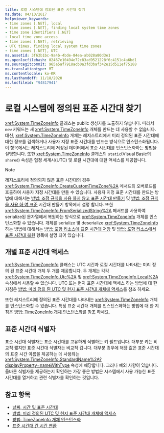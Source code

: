 ```yaml
---
title: 로컬 시스템에 정의된 표준 시간대 찾기
ms.date: 04/10/2017
helpviewer_keywords:
- time zones [.NET], local
- time zones [.NET], finding local system time zones
- time zone identifiers [.NET]
- local time zone access
- time zones [.NET], retrieving
- UTC times, finding local system time zones
- time zones [.NET], UTC
ms.assetid: 3f63b1bc-9a4b-4bde-84ea-ab028a80d3e1
ms.openlocfilehash: 02467e10494e72c83ad9521228f6c4151c4a6bd1
ms.sourcegitcommit: 965a5af7918acb0a3fd3baf342e15d511ef75188
ms.translationtype: MT
ms.contentlocale: ko-KR
ms.lasthandoff: 11/18/2020
ms.locfileid: "94817941"
---
```

# <a name="finding-the-time-zones-defined-on-a-local-system"></a>로컬 시스템에 정의된 표준 시간대 찾기

<xref:System.TimeZoneInfo> 클래스는 public 생성자를 노출하지 않습니다. 따라서 `new` 키워드는 새 <xref:System.TimeZoneInfo> 개체를 만드는 데 사용할 수 없습니다. 대신, <xref:System.TimeZoneInfo> 개체는 레지스트리에서 미리 정의된 표준 시간대에 대한 정보를 검색하거나 사용자 지정 표준 시간대를 만드는 방식으로 인스턴스화됩니다. 이 항목에서는 레지스트리에 저장된 데이터에서 표준 시간대를 인스턴스화하는 방법을 설명합니다. 또한 <xref:System.TimeZoneInfo> 클래스의 `static`(Visual Basic의 `shared`) 속성은 협정 세계시(UTC) 및 로컬 시간대에 대한 액세스를 제공합니다.

> [!NOTE]
> 레지스트리에 정의되지 않은 표준 시간대의 경우 <xref:System.TimeZoneInfo.CreateCustomTimeZone%2A> 메서드의 오버로드를 호출하여 사용자 지정 시간대를 만들 수 있습니다. 사용자 지정 표준 시간대를 만드는 방법에 대해서는 [방법: 조정 규칙을 사용 하지 않고 표준 시간대 만들기](create-time-zones-without-adjustment-rules.md) 및 [방법: 조정 규칙을 사용 하 여 표준](create-time-zones-with-adjustment-rules.md) 시간대 만들기 항목에서 설명 합니다. 또한 <xref:System.TimeZoneInfo.FromSerializedString%2A> 메서드를 사용하여 serialize된 문자열에서 복원하는 방식으로 <xref:System.TimeZoneInfo> 개체를 인스턴스화할 수 있습니다. 개체를 serialize 및 deserialize <xref:System.TimeZoneInfo> 하는 방법에 대해서는 [방법: 포함 리소스에 표준 시간대 저장](save-time-zones-to-an-embedded-resource.md) 및 [방법: 포함 리소스에서 표준 시간대 복원](restore-time-zones-from-an-embedded-resource.md) 항목에 설명 되어 있습니다.

## <a name="accessing-individual-time-zones"></a>개별 표준 시간대 액세스

<xref:System.TimeZoneInfo> 클래스는 UTC 시간과 로컬 시간대를 나타내는 미리 정의 된 표준 시간대 개체 두 개를 제공합니다. 두 개체는 각각 <xref:System.TimeZoneInfo.Utc%2A> 및 <xref:System.TimeZoneInfo.Local%2A> 속성에서 사용할 수 있습니다. UTC 또는 현지 표준 시간대에 액세스 하는 방법에 대 한 지침은 [방법: 미리 정의 된 UTC 및 현지 표준 시간대 개체에 액세스](access-utc-and-local.md)를 참조 하세요.

또한 레지스트리에 정의된 표준 시간대를 나타내는 <xref:System.TimeZoneInfo> 개체를 인스턴스화할 수 있습니다. 특정 표준 시간대 개체를 인스턴스화하는 방법에 대 한 지침은 [방법: TimeZoneInfo 개체 인스턴스화](instantiate-time-zone-info.md)를 참조 하세요.

## <a name="time-zone-identifiers"></a>표준 시간대 식별자

표준 시간대 식별자는 표준 시간대를 고유하게 식별하는 키 필드입니다. 대부분 키는 비교적 짧지만 표준 시간대 식별자는 비교적 깁니다. 대부분 경우에 해당 값은 표준 시간대의 표준 시간 이름을 제공하는 데 사용되는 <xref:System.TimeZoneInfo.StandardName%2A?displayProperty=nameWithType> 속성에 해당합니다. 그러나 예외 사항이 있습니다. 올바른 식별자를 제공하는지 확인하는 가장 좋은 방법은 시스템에서 사용 가능한 표준 시간대를 열거하고 관련 식별자를 확인하는 것입니다.

## <a name="see-also"></a>참고 항목

- [날짜, 시간 및 표준 시간대](index.md)
- [방법: 미리 정의된 UTC 및 현지 표준 시간대 개체에 액세스](access-utc-and-local.md)
- [방법: TimeZoneInfo 개체 인스턴스화](instantiate-time-zone-info.md)
- [표준 시간대 간 시간 변환](converting-between-time-zones.md)
